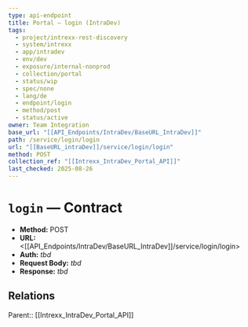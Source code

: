 ```yaml
---
type: api-endpoint
title: Portal — login (IntraDev)
tags:
  - project/intrexx-rest-discovery
  - system/intrexx
  - app/intradev
  - env/dev
  - exposure/internal-nonprod
  - collection/portal
  - status/wip
  - spec/none
  - lang/de
  - endpoint/login
  - method/post
  - status/active
owner: Team Integration
base_url: "[[API_Endpoints/IntraDev/BaseURL_IntraDev]]"
path: /service/login/login
url: "[[BaseURL_intraDev]]/service/login/login"
method: POST
collection_ref: "[[Intrexx_IntraDev_Portal_API]]"
last_checked: 2025-08-26
---
```


# `login` — Contract
- **Method:** POST  
- **URL:** <[[API_Endpoints/IntraDev/BaseURL_IntraDev]]/service/login/login>  
- **Auth:** _tbd_  
- **Request Body:** _tbd_  
- **Response:** _tbd_

## Relations
Parent:: [[Intrexx_IntraDev_Portal_API]]
